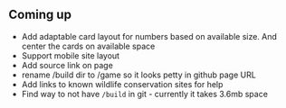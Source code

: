 ## Coming up

- Add adaptable card layout for numbers based on available size. And center the cards on available space
- Support mobile site layout
- Add source link on page
- rename /build dir to /game so it looks petty in github page URL
- Add links to known wildlife conservation sites for help
- Find way to not have `/build` in git - currently it takes 3.6mb space
